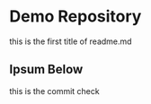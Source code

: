 # Demo Repository

this is the first title of readme.md



## Ipsum Below 

this is the commit check 
